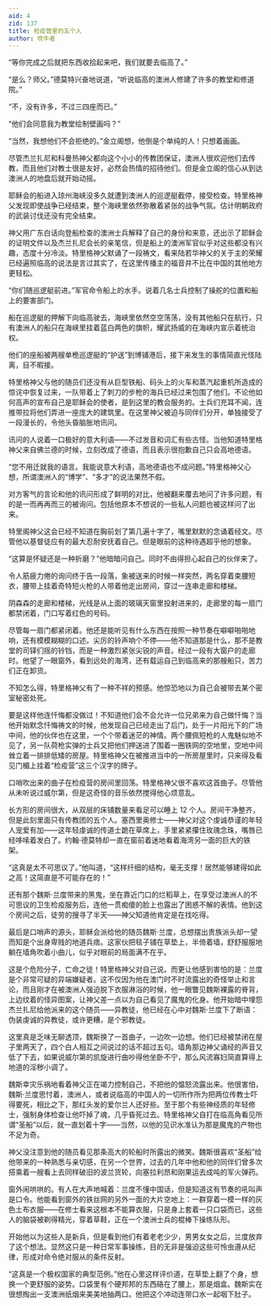 ```yaml
---
aid: 4
zid: 137
title: 检疫营里的五个人
author: 吹牛者
---
```


“等你完成之后就把东西收拾起来吧，我们就要去临高了。”

“是么？师父。”德莫特兴奋地说道，“听说临高的澳洲人修建了许多的教堂和修道院。”

“不，没有许多，不过三四座而已。”

“他们会同意我为教堂绘制壁画吗？”

“当然，我想他们不会拒绝的。”金立阁想，他倒是个单纯的人！只想着画画。

尽管杰兰扎尼和科曼热神父都向这个小小的传教团保证，澳洲人很欢迎他们去传教，而且他们对教士很是友好，必然会热情的招待他们。但是金立阁的信心从到达澳洲人的地盘后就开始动摇。

耶稣会的船进入琼州海峡没多久就遭到澳洲人的巡逻艇截停，接受检查。特里格神父发现即使战争已经结束，整个海峡里依然弥散着紧张的战争气氛。估计明朝政府的武装讨伐还没有完全结束。

神父用广东白话向登船检查的澳洲士兵解释了自己的身份和来意，还出示了耶稣会的证明文件以及杰兰扎尼会长的亲笔信，但是船上的澳洲军官似乎对这些都没有兴趣，态度十分冷淡。特里格神父默诵了一段祷文，看来陆若华神父的关于主的荣耀已经遍照临高的说法是言过其实了，在这里传播主的福音并不比在中国的其他地方更轻松。

“你们随巡逻艇前进。”军官命令船上的水手。说着几名士兵控制了操舵的位置和船上的要害部门。

船在巡逻艇的押解下向临高驶去，海峡里依然空空荡荡，没有其他船只在航行，只有澳洲人的船只在海峡里挂着蓝白两色的旗帜，耀武扬威的在海峡内宣示着统治权。

他们的座船被两艘单桅巡逻艇的“护送”到博铺港后，接下来发生的事情简直光怪陆离，目不暇接。

特里格神父与他的随员们还没有从巨型铁船、码头上的火车和蒸汽起重机所造成的惊诧中恢复过来，一队带着上了刺刀的步枪的海兵已经过来包围了他们。不论他如何高声的宣布自己是耶稣会的使者，是到这里的教会服务的。士兵们充耳不闻，连推带拉将他们弄进一座庞大的建筑里。在这里神父被迫与同伴们分开，单独接受了一段漫长的，令他头昏脑胀地讯问。

讯问的人说着一口极好的意大利语——不过发音和词汇有些古怪。当他知道特里格神父来自佛兰德的时候，立刻改成了德语，而且表示很抱歉自己只会高地德语。

“您不用迁就我的语言。我能说意大利语，高地德语也不成问题。”特里格神父心想，所谓澳洲人的“博学”、“多才”的说法果然不假。

对方客气的言论和他的讯问形成了鲜明的对比，他被翻来覆去地问了许多问题，有的是一而再再而三的被询问。包括他原本不想说的一些私人问题也被这样问了出来。

特里阁神父这会已经不知道在胸前划了第几遍十字了，嘴里默默的念诵着经文。尽管他以基督徒应有的最大忍耐安抚着自己。但是眼前的这种待遇超乎他的想象。

“这算是怀疑还是一种折磨？”他暗暗问自己。同时不由得担心起自己的伙伴来了。

令人筋疲力倦的询问终于告一段落，象被送来的时候一样突然，两名穿着束腰短衣，腰带上挂着奇特短火枪的人带着他走出房间，穿过一连串走廊和楼梯。

阴森森的走廊和楼梯，光线是从上面的玻璃天窗里投射进来的，走廊里的每一扇门都禁闭着，门口写着红色的号码。

尽管每一扇门都紧闭着。他还是能听见有什么东西在按照一种节奏在噼噼啪啪地响，还有模模糊糊的口述。尖厉的铃声响个不停——他不知道那是什么，那不是教堂的司铎们摇的铃铛，而是一种激烈紧张尖锐的声音。经过一段有大窗户的走廊时。他望了一眼窗外，看到远处的海湾，还有载运自己到临高来的那艘船只，苦力们正在卸货。

不知怎么得，特里格神父有了一种不祥的预感。他惊恐地以为自己会被带去某个密室秘密处死。

要是这样他连忏悔都没做过！不知道他们会不会允许一位兄弟来为自己做忏悔？当他开始默念忏悔祷文的时候，他发现自己已经走出了后门，处于一片阳光下的广场中间，他的伙伴也在这里，一个个带着迷茫的神情。两个腰佩短枪的人鬼魅似地不见了，另一队荷枪实弹的士兵又把他们押送进了围着一圈铁网的空地里，空地中间耸立着一排排低矮的房屋。特里格神父在被推进当中的一所房屋里时，只来得及看见门楣上挂着“检疫营”这三个汉字的牌子。

口哨吹出来的曲子在检疫营的房间里回荡。特里格神父很不喜欢这首曲子。尽管他从未听说过威尔第，但是这奇怪的音乐依然搅得他心烦意乱。

长方形的房间很大，从双层的床铺数量来看足可以睡上 12 个人。房间干净整齐，但是此刻里面只有传教团的五个人。塞西里奥修士——神父对这个虔诚恭谨的年轻人宠爱有加——这年轻虔诚的传道士跪在草席上，手里紧紧攥住玫瑰念珠，嘴唇已经哆嗦着发白了。约翰·德莫特却一直在窗前着迷地看着海湾另一面的巨大的铁架。

“这真是太不可思议了。”他叫道，“这样纤细的结构，毫无支撑！居然能够建得如此之高！这简直是不可能存在的！”

还有那个魏斯·兰度带来的黑鬼，坐在靠近门口的烂稻草上，在享受过澳洲人的不可思议的卫生检疫服务后，连他一贯痴傻的脸上也露出了困惑不解的表情。他到这个房间之后，徒劳的搜寻了半天——神父知道他肯定是在找吃得。

最后是口哨声的源头，耶稣会派给他的随员魏斯·兰度，总想摆出贵族派头却一望而知是个出身卑贱的地道兵痞。这家伙把毯子铺在草垫上，半倚着墙，舒舒服服地躺在墙角吹着小曲儿，似乎对眼前的局面满不在乎。

这是个危险分子，亡命之徒！特里格神父对自己说。而更让他感到害怕的是：兰度是个非常可疑的异端嫌疑者。这不仅因为他在澳门时不时流露出的奇怪举止和言论，而且刚才在被澳洲人强迫脱下衣服淋浴的时候，他一眼瞥见魏斯裸露的脊背，上边纹着的怪异图案，让神父差一点以为自己看见了魔鬼的化身。他开始暗中埋怨杰兰扎尼给他派来的这个随员——异教徒，他已经在心中对魏斯·兰度下了断语：伪装虔诚的异教徒，或许更糟，是个邪教徒。

这里真是乏味无聊透顶，魏斯换了一首曲子，一边吹一边想。他们已经被禁闭在屋子里两天了，四个白人相互之间说过的话不超过五句。墙角那边神父诵经的声音又低了下去，如果说威尔第的凯旋进行曲吵得他坐卧不宁，那么风流寡妇简直算得上地道的淫秽小调了。

魏斯幸灾乐祸地看着神父正在竭力控制自己，不把他的愠怒流露出来。他很害怕，魏斯·兰度思忖着，澳洲人，或者说临高的中国人的一切所作所为把两位传教士吓得要死，相比之下，那红头发的爱尔兰人还好些。至于那个有些神经质的年轻修士，强制身体检查让他吓掉了魂，几乎昏死过去。特里格神父自打在临高角看见所谓“圣船”以后，就一直划着十字——当然，以他的见识水准认为那是魔鬼的产物也不足为奇。

神父没注意到他的随员看见那条高大的轮船时所露出的微笑。魏斯很喜欢“圣船”给他带来的一种熟悉与亲切感，在另一个世界，过去的几年中他和他的同伴们曾多次搭乘着一艘看上去同样破旧的波兰货轮，向塞拉利昂和刚果运去成吨的军火弹药。

窗外闹哄哄的。有人在大声地喊着：兰度不懂中国话，但是知道这有节奏的吼叫声是口令。他能看到窗外的铁丝网的另外一面的大片空地上：一群穿着一模一样的灰色土布衣服——在修士看来这根本不能算衣服，只是身上套着一只口袋而已，这些人的脑袋被剃得精光，穿着草鞋，正在一个澳洲士兵的棍棒下操练队形。

开始他以为这些人是新兵，但是看到他们有着老老少少，男男女女之后，兰度放弃了这个想法。显然这只是一种日常军事操练，目的无非是强迫这些可怜虫遵从纪律，形成对命令绝对服从的条件反射。

“这真是一个极权国家的典型范例。”他在心里这样评价道，在草垫上翻了个身，想换一个更舒服的姿势。口袋里有个硬邦邦的东西硌在了腰上，那是烟盒。魏斯实在很想掏出一支澳洲纸烟来美美地抽两口。他把这个冲动连带口水一起咽下肚子。
